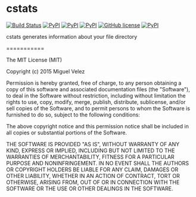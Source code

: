 # cstats

[![Build Status](https://travis-ci.org/mijecu25/cstats.svg)](https://travis-ci.org/mijecu25/cstats)
[![PyPI](https://img.shields.io/pypi/v/cstats.svg)](https://pypi.python.org/pypi/cstats)
[![PyPI](https://img.shields.io/pypi/pyversions/cstats.svg)](https://pypi.python.org/pypi/cstats)
[![PyPI](https://img.shields.io/pypi/status/cstats.svg)](https://pypi.python.org/pypi/cstats)
[![GitHub license](https://img.shields.io/badge/license-MIT-blue.svg)](https://raw.githubusercontent.com/mijecu25/stats/master/LICENSE)
[![PyPI](https://img.shields.io/pypi/dm/cstats.svg)](https://pypi.python.org/pypi/cstats)

cstats generates information about your file directory

===========

The MIT License (MIT)

Copyright (c) 2015 Miguel Velez

Permission is hereby granted, free of charge, to any person obtaining a copy
of this software and associated documentation files (the "Software"), to deal
in the Software without restriction, including without limitation the rights
to use, copy, modify, merge, publish, distribute, sublicense, and/or sell
copies of the Software, and to permit persons to whom the Software is
furnished to do so, subject to the following conditions:

The above copyright notice and this permission notice shall be included in all
copies or substantial portions of the Software.

THE SOFTWARE IS PROVIDED "AS IS", WITHOUT WARRANTY OF ANY KIND, EXPRESS OR
IMPLIED, INCLUDING BUT NOT LIMITED TO THE WARRANTIES OF MERCHANTABILITY,
FITNESS FOR A PARTICULAR PURPOSE AND NONINFRINGEMENT. IN NO EVENT SHALL THE
AUTHORS OR COPYRIGHT HOLDERS BE LIABLE FOR ANY CLAIM, DAMAGES OR OTHER
LIABILITY, WHETHER IN AN ACTION OF CONTRACT, TORT OR OTHERWISE, ARISING FROM,
OUT OF OR IN CONNECTION WITH THE SOFTWARE OR THE USE OR OTHER DEALINGS IN THE
SOFTWARE.
